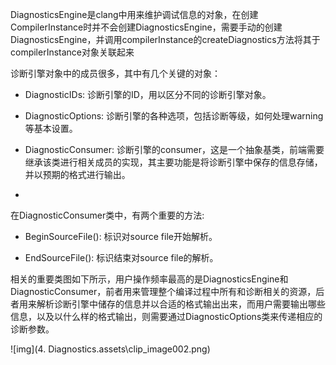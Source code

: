 DiagnosticsEngine是clang中用来维护调试信息的对象，在创建CompilerInstance时并不会创建DiagnosticsEngine，需要手动的创建DiagnosticsEngine，并调用compilerInstance的createDiagnostics方法将其于compilerInstance对象关联起来

诊断引擎对象中的成员很多，其中有几个关键的对象：

- DiagnosticIDs: 诊断引擎的ID，用以区分不同的诊断引擎对象。

- DiagnosticOptions: 诊断引擎的各种选项，包括诊断等级，如何处理warning等基本设置。

- DiagnosticConsumer: 诊断引擎的consumer，这是一个抽象基类，前端需要继承该类进行相关成员的实现，其主要功能是将诊断引擎中保存的信息存储，并以预期的格式进行输出。
- 



在DiagnosticConsumer类中，有两个重要的方法:

- BeginSourceFile(): 标识对source file开始解析。

- EndSourceFile(): 标识结束对source file的解析。

相关的重要类图如下所示，用户操作频率最高的是DiagnosticsEngine和DiagnosticConsumer，前者用来管理整个编译过程中所有和诊断相关的资源，后者用来解析诊断引擎中储存的信息并以合适的格式输出出来，而用户需要输出哪些信息，以及以什么样的格式输出，则需要通过DiagnosticOptions类来传递相应的诊断参数。

![img](4. Diagnostics.assets\clip_image002.png)